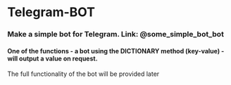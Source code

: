 # Telegram-BOT

### Make a simple bot for Telegram. Link: @some_simple_bot_bot

#### One of the functions - a bot using the DICTIONARY method (key-value) - will output a value on request.



The full functionality of the bot will be provided later
